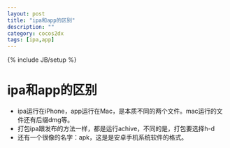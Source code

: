 ```yaml
---
layout: post
title: "ipa和app的区别"
description: ""
category: cocos2dx
tags: [ipa,app]
---
```

{% include JB/setup %}

ipa和app的区别
==========

 - ipa运行在iPhone，app运行在Mac，是本质不同的两个文件。mac运行的文件还有后缀dmg等。
 - 打包ipa跟发布的方法一样，都是运行achive，不同的是，打包要选择h-d
 - 还有一个很像的名字：apk，这是是安卓手机系统软件的格式。